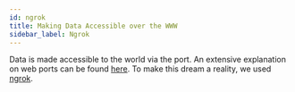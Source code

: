```yaml
---
id: ngrok
title: Making Data Accessible over the WWW
sidebar_label: Ngrok
---
```

Data is made accessible to the world via the port. An extensive explanation on web ports can be found [here](www.google.com). To make this dream a reality, we used [ngrok](www.ngrok.com).
